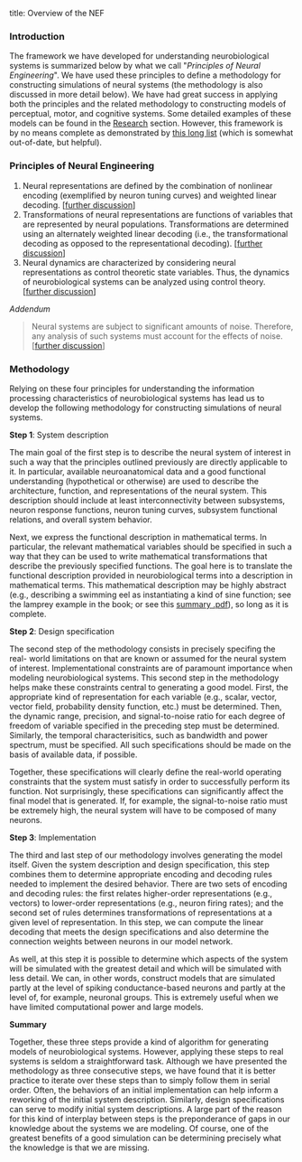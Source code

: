 title: Overview of the NEF

### Introduction

The framework we have developed for understanding neurobiological systems is
summarized below by what we call "_Principles of Neural Engineering_". We have
used these principles to define a methodology for constructing simulations of
neural systems (the methodology is also discussed in more detail below). We
have had great success in applying both the principles and the related
methodology to constructing models of perceptual, motor, and cognitive
systems. Some detailed examples of these models can be found in the
[Research](?q=node/8) section. However, this framework is by no means complete
as demonstrated by [this long list](?q=node/8) (which is somewhat out-of-date,
but helpful).

### Principles of Neural Engineering

  1. Neural representations are defined by the combination of nonlinear encoding (exemplified by neuron tuning curves) and weighted linear decoding. [[further discussion](?q=node/716)]
  2. Transformations of neural representations are functions of variables that are represented by neural populations. Transformations are determined using an alternately weighted linear decoding (i.e., the transformational decoding as opposed to the representational decoding). [[further discussion](?q=node/717)]
  3. Neural dynamics are characterized by considering neural representations as control theoretic state variables. Thus, the dynamics of neurobiological systems can be analyzed using control theory. [[further discussion](?q=node/718)]

_Addendum_

> Neural systems are subject to significant amounts of noise. Therefore, any
analysis of such systems must account for the effects of noise. [[further
discussion](?q=node/719)]

### Methodology

Relying on these four principles for understanding the information processing
characteristics of neurobiological systems has lead us to develop the
following methodology for constructing simulations of neural systems.

**Step 1**: System description

The main goal of the first step is to describe the neural system of interest
in such a way that the principles outlined previously are directly applicable
to it. In particular, available neuroanatomical data and a good functional
understanding (hypothetical or otherwise) are used to describe the
architecture, function, and representations of the neural system. This
description should include at least interconnectivity between subsystems,
neuron response functions, neuron tuning curves, subsystem functional
relations, and overall system behavior.

Next, we express the functional description in mathematical terms. In
particular, the relevant mathematical variables should be specified in such a
way that they can be used to write mathematical transformations that describe
the previously specified functions. The goal here is to translate the
functional description provided in neurobiological terms into a description in
mathematical terms. This mathematical description may be highly abstract
(e.g., describing a swimming eel as instantiating a kind of sine function; see
the lamprey example in the book; or see this [summary
.pdf](http://arts.uwaterloo.ca/~cnrglab/?q=system/files/lamprey.pdf)), so long
as it is complete.

**Step 2**: Design specification

The second step of the methodology consists in precisely specifing the real-
world limitations on that are known or assumed for the neural system of
interest. Implementational constraints are of paramount importance when
modeling neurobiological systems. This second step in the methodology helps
make these constraints central to generating a good model. First, the
appropriate kind of representation for each variable (e.g., scalar, vector,
vector field, probability density function, etc.) must be determined. Then,
the dynamic range, precision, and signal-to-noise ratio for each degree of
freedom of variable specified in the preceding step must be determined.
Similarly, the temporal characterisitics, such as bandwidth and power
spectrum, must be specified. All such specifications should be made on the
basis of available data, if possible.

Together, these specifications will clearly define the real-world operating
constraints that the system must satisfy in order to successfully perform its
function. Not surprisingly, these specifications can significantly affect the
final model that is generated. If, for example, the signal-to-noise ratio must
be extremely high, the neural system will have to be composed of many neurons.

**Step 3**: Implementation

The third and last step of our methodology involves generating the model
itself. Given the system description and design specification, this step
combines them to determine appropriate encoding and decoding rules needed to
implement the desired behavior. There are two sets of encoding and decoding
rules: the first relates higher-order representations (e.g., vectors) to
lower-order representations (e.g., neuron firing rates); and the second set of
rules determines transformations of representations at a given level of
representation. In this step, we can compute the linear decoding that meets
the design specifications and also determine the connection weights between
neurons in our model network.

As well, at this step it is possible to determine which aspects of the system
will be simulated with the greatest detail and which will be simulated with
less detail. We can, in other words, construct models that are simulated
partly at the level of spiking conductance-based neurons and partly at the
level of, for example, neuronal groups. This is extremely useful when we have
limited computational power and large models.

**Summary**

Together, these three steps provide a kind of algorithm for generating models
of neurobiological systems. However, applying these steps to real systems is
seldom a straightforward task. Although we have presented the methodology as
three consecutive steps, we have found that it is better practice to iterate
over these steps than to simply follow them in serial order. Often, the
behaviors of an initial implementation can help inform a reworking of the
initial system description. Similarly, design specifications can serve to
modify initial system descriptions. A large part of the reason for this kind
of interplay between steps is the preponderance of gaps in our knowledge about
the systems we are modeling. Of course, one of the greatest benefits of a good
simulation can be determining precisely what the knowledge is that we are
missing.
